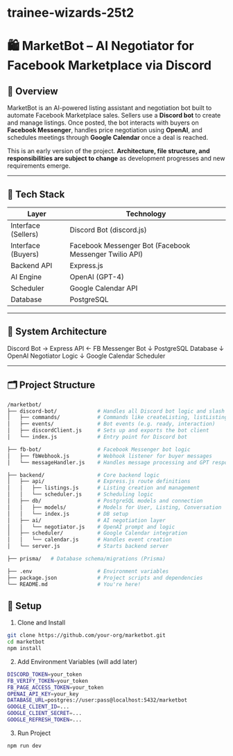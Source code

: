 # trainee-wizards-25t2

# 🛍️ MarketBot – AI Negotiator for Facebook Marketplace via Discord

## 📌 Overview

MarketBot is an AI-powered listing assistant and negotiation bot built to automate Facebook Marketplace sales. Sellers use a **Discord bot** to create and manage listings. Once posted, the bot interacts with buyers on **Facebook Messenger**, handles price negotiation using **OpenAI**, and schedules meetings through **Google Calendar** once a deal is reached.

This is an early version of the project. **Architecture, file structure, and responsibilities are subject to change** as development progresses and new requirements emerge.

---

## 🧱 Tech Stack

| Layer | Technology |
|-------|------------|
| Interface (Sellers) | Discord Bot (discord.js) |
| Interface (Buyers) | Facebook Messenger Bot (Facebook Messenger Twilio API) |
| Backend API | Express.js |
| AI Engine | OpenAI (GPT-4) |
| Scheduler | Google Calendar API |
| Database | PostgreSQL |

---

## 🧠 System Architecture
Discord Bot → Express API ← FB Messenger Bot
                    ↓
            PostgreSQL Database
                    ↓
            OpenAI Negotiator Logic
                    ↓
            Google Calendar Scheduler


---

## 🗂️ Project Structure

```bash
/marketbot/
├── discord-bot/             # Handles all Discord bot logic and slash commands
│   ├── commands/            # Commands like createListing, listListings
│   ├── events/              # Bot events (e.g. ready, interaction)
│   ├── discordClient.js     # Sets up and exports the bot client
│   └── index.js             # Entry point for Discord bot

├── fb-bot/                  # Facebook Messenger bot logic
│   ├── fbWebhook.js         # Webhook listener for buyer messages
│   └── messageHandler.js    # Handles message processing and GPT responses

├── backend/                 # Core backend logic
│   ├── api/                 # Express.js route definitions
│   │   ├── listings.js      # Listing creation and management
│   │   └── scheduler.js     # Scheduling logic
│   ├── db/                  # PostgreSQL models and connection
│   │   ├── models/          # Models for User, Listing, Conversation
│   │   └── index.js         # DB setup
│   ├── ai/                  # AI negotiation layer
│   │   └── negotiator.js    # OpenAI prompt and logic
│   ├── scheduler/           # Google Calendar integration
│   │   └── calendar.js      # Handles event creation
│   └── server.js            # Starts backend server

├── prisma/   # Database schema/migrations (Prisma)

├── .env                     # Environment variables
├── package.json             # Project scripts and dependencies
└── README.md                # You're here!

```

## 🔧 Setup 
1. Clone and Install
``` bash
git clone https://github.com/your-org/marketbot.git
cd marketbot
npm install
```

2. Add Environment Variables (will add later)
``` bash
DISCORD_TOKEN=your_token
FB_VERIFY_TOKEN=your_token
FB_PAGE_ACCESS_TOKEN=your_token
OPENAI_API_KEY=your_key
DATABASE_URL=postgres://user:pass@localhost:5432/marketbot
GOOGLE_CLIENT_ID=...
GOOGLE_CLIENT_SECRET=...
GOOGLE_REFRESH_TOKEN=...
```

3. Run Project
``` bash
npm run dev
```